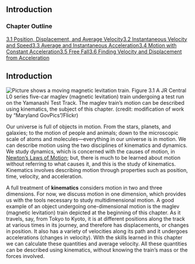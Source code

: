 ##  Introduction 

### Chapter Outline

[3.1 Position, Displacement, and Average Velocity][1][3.2 Instantaneous Velocity and Speed][2][3.3 Average and Instantaneous Acceleration][3][3.4 Motion with Constant Acceleration][4][3.5 Free Fall][5][3.6 Finding Velocity and Displacement from Acceleration][6]

## Introduction

![Picture shows a moving magnetic levitation train.][7] Figure 3.1 A JR Central L0 series five-car maglev (magnetic levitation) train undergoing a test run on the Yamanashi Test Track. The maglev train’s motion can be described using kinematics, the subject of this chapter. (credit: modification of work by “Maryland GovPics”/Flickr) 

Our universe is full of objects in motion. From the stars, planets, and galaxies; to the motion of people and animals; down to the microscopic scale of atoms and molecules—everything in our universe is in motion. We can describe motion using the two disciplines of kinematics and dynamics. We study dynamics, which is concerned with the causes of motion, in [Newton’s Laws of Motion][8]; but, there is much to be learned about motion without referring to what causes it, and this is the study of kinematics. Kinematics involves describing motion through properties such as position, time, velocity, and acceleration.

A full treatment of **kinematics** considers motion in two and three dimensions. For now, we discuss motion in one dimension, which provides us with the tools necessary to study multidimensional motion. A good example of an object undergoing one-dimensional motion is the maglev (magnetic levitation) train depicted at the beginning of this chapter. As it travels, say, from Tokyo to Kyoto, it is at different positions along the track at various times in its journey, and therefore has displacements, or changes in position. It also has a variety of velocities along its path and it undergoes accelerations (changes in velocity). With the skills learned in this chapter we can calculate these quantities and average velocity. All these quantities can be described using kinematics, without knowing the train’s mass or the forces involved.

   [1]: /contents/d50f6e32-0fda-46ef-a362-9bd36ca7c97d@11.28:0a2fee59-1308-41d2-a536-8f9802d37f3f@11#48959
   [2]: /contents/d50f6e32-0fda-46ef-a362-9bd36ca7c97d@11.28:123f28de-76db-4d9a-a2d1-919a1d7f25a2@10#66039
   [3]: /contents/d50f6e32-0fda-46ef-a362-9bd36ca7c97d@11.28:f6c1853f-e5aa-43a9-95a8-ce02e68536a1@14#7245
   [4]: /contents/d50f6e32-0fda-46ef-a362-9bd36ca7c97d@11.28:d8133443-59e9-41e8-a628-d3fb8cb1f305@13#62240
   [5]: /contents/d50f6e32-0fda-46ef-a362-9bd36ca7c97d@11.28:989bba62-fc07-470d-b705-9559ebc5f558@16#8679
   [6]: /contents/d50f6e32-0fda-46ef-a362-9bd36ca7c97d@11.28:eedbae5f-1304-4326-a49a-92f967f80a9e@15#51181
   [7]: https://cnx.org/resources/748cb0402a49021e7ee59200111254cbb8176f4e
   [8]: /contents/d50f6e32-0fda-46ef-a362-9bd36ca7c97d@11.28:15ec590a-0f0f-4b6c-ae34-d6f3c1d2a8b5@7

